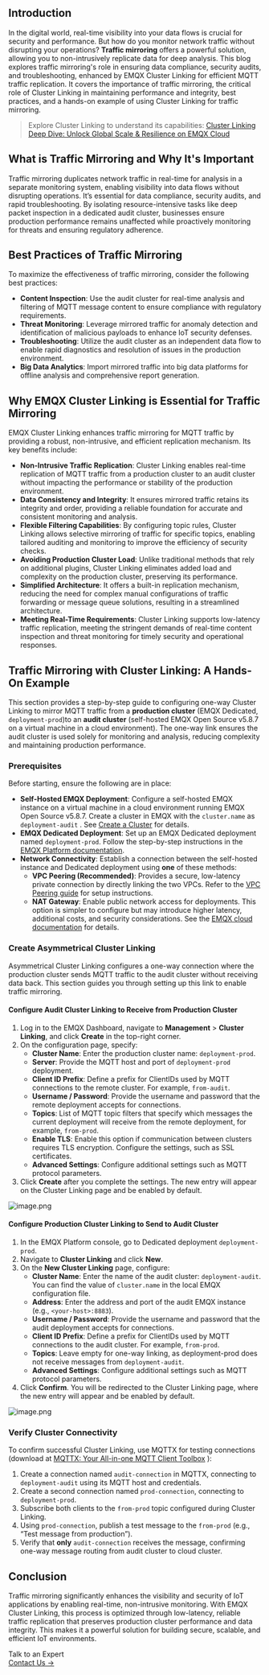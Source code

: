 ## Introduction

In the digital world, real-time visibility into your data flows is crucial for security and performance. But how do you monitor network traffic without disrupting your operations? **Traffic mirroring** offers a powerful solution, allowing you to non-intrusively replicate data for deep analysis. This blog explores traffic mirroring's role in ensuring data compliance, security audits, and troubleshooting, enhanced by EMQX Cluster Linking for efficient MQTT traffic replication. It covers the importance of traffic mirroring, the critical role of Cluster Linking in maintaining performance and integrity, best practices, and a hands-on example of using Cluster Linking for traffic mirroring.

> Explore Cluster Linking to understand its capabilities: [Cluster Linking Deep Dive: Unlock Global Scale & Resilience on EMQX Cloud](https://www.emqx.com/en/blog/cluster-linking-deep-dive)

## What is Traffic Mirroring and Why It's Important

Traffic mirroring duplicates network traffic in real-time for analysis in a separate monitoring system, enabling visibility into data flows without disrupting operations. It’s essential for data compliance, security audits, and rapid troubleshooting. By isolating resource-intensive tasks like deep packet inspection in a dedicated audit cluster, businesses ensure production performance remains unaffected while proactively monitoring for threats and ensuring regulatory adherence.

## Best Practices of Traffic Mirroring

To maximize the effectiveness of traffic mirroring, consider the following best practices:

- **Content Inspection**: Use the audit cluster for real-time analysis and filtering of MQTT message content to ensure compliance with regulatory requirements.
- **Threat Monitoring**: Leverage mirrored traffic for anomaly detection and identification of malicious payloads to enhance IoT security defenses.
- **Troubleshooting**: Utilize the audit cluster as an independent data flow to enable rapid diagnostics and resolution of issues in the production environment.
- **Big Data Analytics**: Import mirrored traffic into big data platforms for offline analysis and comprehensive report generation.

## Why EMQX Cluster Linking is Essential for Traffic Mirroring

EMQX Cluster Linking enhances traffic mirroring for MQTT traffic by providing a robust, non-intrusive, and efficient replication mechanism. Its key benefits include:

- **Non-Intrusive Traffic Replication**: Cluster Linking enables real-time replication of MQTT traffic from a production cluster to an audit cluster without impacting the performance or stability of the production environment.
- **Data Consistency and Integrity**: It ensures mirrored traffic retains its integrity and order, providing a reliable foundation for accurate and consistent monitoring and analysis.
- **Flexible Filtering Capabilities**: By configuring topic rules, Cluster Linking allows selective mirroring of traffic for specific topics, enabling tailored auditing and monitoring to improve the efficiency of security checks.
- **Avoiding Production Cluster Load**: Unlike traditional methods that rely on additional plugins, Cluster Linking eliminates added load and complexity on the production cluster, preserving its performance.
- **Simplified Architecture**: It offers a built-in replication mechanism, reducing the need for complex manual configurations of traffic forwarding or message queue solutions, resulting in a streamlined architecture.
- **Meeting Real-Time Requirements**: Cluster Linking supports low-latency traffic replication, meeting the stringent demands of real-time content inspection and threat monitoring for timely security and operational responses.

## Traffic Mirroring with Cluster Linking: A Hands-On Example

This section provides a step-by-step guide to configuring one-way Cluster Linking to mirror MQTT traffic from a **production cluster** (EMQX Dedicated, `deployment-prod`)to an **audit cluster** (self-hosted EMQX Open Source v5.8.7 on a virtual machine in a cloud environment). The one-way link ensures the audit cluster is used solely for monitoring and analysis, reducing complexity and maintaining production performance.

### Prerequisites

Before starting, ensure the following are in place:

- **Self-Hosted EMQX Deployment**: Configure a self-hosted EMQX instance on a virtual machine in a cloud environment running EMQX Open Source v5.8.7. Create a cluster in EMQX with the `cluster.name` as `deployment-audit` . See [Create a Cluster](https://docs.emqx.com/en/emqx/latest/deploy/cluster/create-cluster.html) for details.
- **EMQX Dedicated Deployment**: Set up an EMQX Dedicated deployment named `deployment-prod`. Follow the step-by-step instructions in the [EMQX Platform documentation](https://docs.emqx.com/en/cloud/latest/create/dedicated.html#create-a-dedicated-deployment).
- **Network Connectivity**: Establish a connection between the self-hosted instance and Dedicated deployment using **one** of these methods:
  - **VPC Peering (Recommended)**: Provides a secure, low-latency private connection by directly linking the two VPCs. Refer to the [VPC Peering guide](https://docs.emqx.com/en/cloud/latest/deployments/vpc_peering.html) for setup instructions.
  - **NAT Gateway**: Enable public network access for deployments. This option is simpler to configure but may introduce higher latency, additional costs, and security considerations. See the [EMQX cloud documentation](https://docs.emqx.com/en/cloud/latest/vas/nat-gateway.html) for details.

### Create Asymmetrical Cluster Linking

Asymmetrical Cluster Linking configures a one-way connection where the production cluster sends MQTT traffic to the audit cluster without receiving data back. This section guides you through setting up this link to enable traffic mirroring.

#### Configure Audit Cluster Linking to Receive from Production Cluster

1. Log in to the EMQX Dashboard, navigate to **Management** > **Cluster Linking**, and click **Create** in the top-right corner.
2. On the configuration page, specify:
   - **Cluster Name**: Enter the production cluster name: `deployment-prod`.
   - **Server**: Provide the MQTT host and port of `deployment-prod` deployment.
   - **Client ID Prefix**: Define a prefix for ClientIDs used by MQTT connections to the remote cluster. For example, `from-audit`.
   - **Username / Password**: Provide the username and password that the remote deployment accepts for connections.
   - **Topics**: List of MQTT topic filters that specify which messages the current deployment will receive from the remote deployment, for example, `from-prod`.
   - **Enable TLS**: Enable this option if communication between clusters requires TLS encryption. Configure the settings, such as SSL certificates.
   - **Advanced Settings**: Configure additional settings such as MQTT protocol parameters.
3. Click **Create** after you complete the settings. The new entry will appear on the Cluster Linking page and be enabled by default.

![image.png](https://assets.emqx.com/images/9d965efbc5fbbf5180f59d862d3c72b8.png)

#### Configure Production Cluster Linking to Send to Audit Cluster

1. In the EMQX Platform console, go to Dedicated deployment `deployment-prod`.
2. Navigate to **Cluster Linking** and click **New**.
3. On the **New Cluster Linking** page, configure:
   - **Cluster Name**: Enter the name of the audit cluster: `deployment-audit`. You can find the value of `cluster.name` in the local EMQX configuration file.
   - **Address**: Enter the address and port of the audit EMQX instance (e.g., `<your-host>:8883`).
   - **Username / Password**: Provide the username and password that the audit deployment accepts for connections.
   - **Client ID Prefix**: Define a prefix for ClientIDs used by MQTT connections to the audit cluster. For example, `from-prod`.
   - **Topics**:  Leave empty for one-way linking, as deployment-prod does not receive messages from `deployment-audit`.
   - **Advanced Settings**: Configure additional settings such as MQTT protocol parameters.
4. Click **Confirm**. You will be redirected to the Cluster Linking page, where the new entry will appear and be enabled by default.

![image.png](https://assets.emqx.com/images/50f3272732a0f673a4041000fceb4147.png)

### Verify Cluster Connectivity

To confirm successful Cluster Linking, use MQTTX for testing connections (download at [MQTTX: Your All-in-one MQTT Client Toolbox](https://mqttx.app/) ):

1. Create a connection named `audit-connection` in MQTTX, connecting to `deployment-audit` using its MQTT host and credentials.
2. Create a second connection named `prod-connection`, connecting to `deployment-prod`.
3. Subscribe both clients to the `from-prod` topic configured during Cluster Linking.
4. Using `prod-connection`, publish a test message to the `from-prod` (e.g., “Test message from production”).
5. Verify that **only** `audit-connection` receives the message, confirming one-way message routing from audit cluster to cloud cluster.

## Conclusion

Traffic mirroring significantly enhances the visibility and security of IoT applications by enabling real-time, non-intrusive monitoring. With EMQX Cluster Linking, this process is optimized through low-latency, reliable traffic replication that preserves production cluster performance and data integrity. This makes it a powerful solution for building secure, scalable, and efficient IoT environments.



<section class="promotion">
    <div>
        Talk to an Expert
    </div>
    <a href="https://www.emqx.com/en/contact?product=solutions" class="button is-gradient">Contact Us →</a>
</section>
